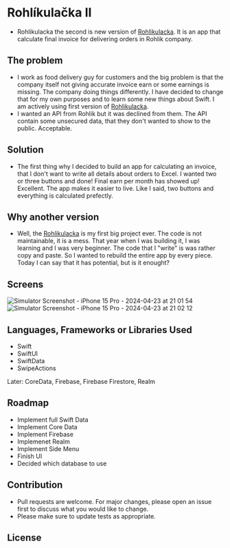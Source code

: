 # Rohlíkulačka II 

- Rohlikulacka the second is new version of [Rohlikulacka](https://github.com/GosutoDev/Rohlikulacka). It is an app that calculate final invoice for delivering orders in Rohlik company.

## The problem

- I work as food delivery guy for customers and the big problem is that the company itself not giving accurate invoice earn or some earnings is missing. The company doing things differently. I have decided to change that for my own purposes and to learn some new things about Swift. I am actively using first version of [Rohlikulacka](https://github.com/GosutoDev/Rohlikulacka).
- I wanted an API from Rohlik but it was declined from them. The API contain some unsecured data, that they don't wanted to show to the public. Acceptable.

## Solution

- The first thing why I decided to build an app for calculating an invoice, that I don't want to write all details about orders to Excel. I wanted two or three buttons and done! Final earn per month has showed up! Excellent.
The app makes it easier to live. Like I said, two buttons and everything is calculated prefectly.

## Why another version

- Well, the [Rohlikulacka](https://github.com/GosutoDev/Rohlikulacka) is my first big project ever. The code is not maintainable, it is a mess. That year when I was building it, I was learning and I was very beginner.
The code that I "write" is was rather copy and paste. So I wanted to rebuild the entire app by every piece. Today I can say that it has potential, but is it enought? 

## Screens

![Simulator Screenshot - iPhone 15 Pro - 2024-04-23 at 21 01 54](https://github.com/GosutoDev/Rohlikulacka-II-SwiftUI/assets/130918563/634fb323-f80a-41f4-8d35-801cf21c739b)
![Simulator Screenshot - iPhone 15 Pro - 2024-04-23 at 21 02 12](https://github.com/GosutoDev/Rohlikulacka-II-SwiftUI/assets/130918563/1276dacd-e40c-4e61-8d7c-92f589f26361)


## Languages, Frameworks or Libraries Used

- Swift
- SwiftUI
- SwiftData
- SwipeActions
 
Later: CoreData, Firebase, Firebase Firestore, Realm

## Roadmap

- Implement full Swift Data
- Implement Core Data
- Implement Firebase
- Implemenet Realm
- Implement Side Menu
- Finish UI
- Decided which database to use

## Contribution

- Pull requests are welcome. For major changes, please open an issue first
to discuss what you would like to change.
- Please make sure to update tests as appropriate.

## License
